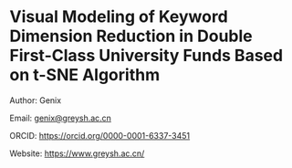 # Visual Modeling of Keyword Dimension Reduction in Double First-Class University Funds Based on t-SNE Algorithm

Author: Genix

Email: genix@greysh.ac.cn

ORCID: <https://orcid.org/0000-0001-6337-3451>

Website: <https://www.greysh.ac.cn/>
